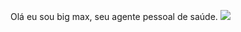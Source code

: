 Olá eu sou big max, seu agente pessoal de saúde. 
<img src="https://www.google.com/search?q=gif+bigmax&rlz=1C1FCXM_pt-PTBR993BR993&source=lnms&tbm=isch&sa=X&ved=2ahUKEwj7lLmQ_7r5AhWks5UCHRxICwkQ_AUoAXoECAEQAw&biw=1920&bih=969&dpr=1#imgrc=BsDp5Dl7OM_vkM">